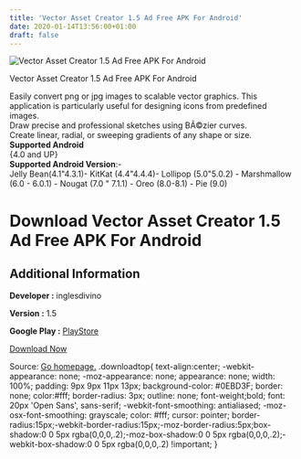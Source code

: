 ```yaml
---
title: 'Vector Asset Creator 1.5 Ad Free APK For Android'
date: 2020-01-14T13:56:00+01:00
draft: false
---
```


![Vector Asset Creator 1.5 Ad Free APK For Android](https://i0.wp.com/apkhome.net/wp-content/uploads/2020/01/Vector-Asset-Creator-1.5-Ad-Free.png "Vector Asset Creator 1.5 Ad Free APK For Android")

  

Vector Asset Creator 1.5 Ad Free APK For Android

Easily convert png or jpg images to scalable vector graphics. This application is particularly useful for designing icons from predefined images.  
Draw precise and professional sketches using BÃ©zier curves.  
Create linear, radial, or sweeping gradients of any shape or size.  
**Supported Android**  
{4.0 and UP}  
**Supported Android Version**:-  
Jelly Bean(4.1"4.3.1)- KitKat (4.4"4.4.4)- Lollipop (5.0"5.0.2) - Marshmallow (6.0 - 6.0.1) - Nougat (7.0 " 7.1.1) - Oreo (8.0-8.1) - Pie (9.0)

Download Vector Asset Creator 1.5 Ad Free APK For Android
=========================================================

Additional Information
----------------------

**Developer :** inglesdivino

**Version :** 1.5

**Google Play :** [PlayStore](https://play.google.com/store/apps/details?id=com.inglesdivino.vectorassetcreator&hl=en)

  

[Download Now](https://store4app.co/post/vector-asset-creator-1-5-ad-free-apk-for-android_1579006543)

  
Source: [Go homepage.](https://store4app.co/post/vector-asset-creator-1-5-ad-free-apk-for-android_1579006543) .downloadtop{ text-align:center; -webkit-appearance: none; -moz-appearance: none; appearance: none; width: 100%; padding: 9px 9px 11px 13px; background-color: #0EBD3F; border: none; color:#fff; border-radius: 3px; outline: none; font-weight;bold; font: 20px 'Open Sans', sans-serif; -webkit-font-smoothing: antialiased; -moz-osx-font-smoothing: grayscale; color: #fff; cursor: pointer; border-radius:15px;-webkit-border-radius:15px;-moz-border-radius:5px;box-shadow:0 0 5px rgba(0,0,0,.2);-moz-box-shadow:0 0 5px rgba(0,0,0,.2);-webkit-box-shadow:0 0 5px rgba(0,0,0,.2) !important; }